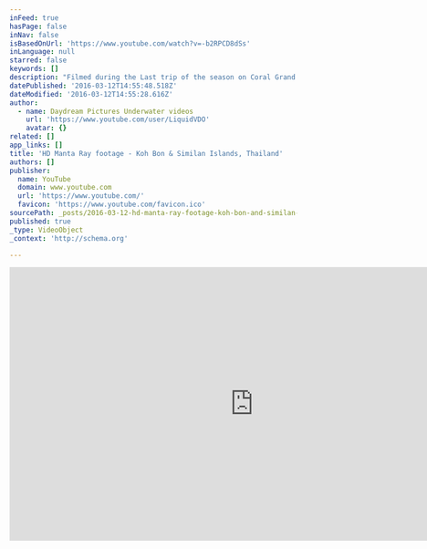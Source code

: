 ```yaml
---
inFeed: true
hasPage: false
inNav: false
isBasedOnUrl: 'https://www.youtube.com/watch?v=-b2RPCD8dSs'
inLanguage: null
starred: false
keywords: []
description: "Filmed during the Last trip of the season on Coral Grand's Queen Scuba Liveaboard. Dive sites include Similan Islands, Koh Bon, Koh Tachai & Richelieu Rock. www.liquidmedia.co.th or check out our latest video news on facebook http://www.facebook.com/pages/Koh-Tao... Music : Concert by Alexander Blu Videography by Alan Tansey www.liquidmedia.co.th"
datePublished: '2016-03-12T14:55:48.518Z'
dateModified: '2016-03-12T14:55:28.616Z'
author:
  - name: Daydream Pictures Underwater videos
    url: 'https://www.youtube.com/user/LiquidVDO'
    avatar: {}
related: []
app_links: []
title: 'HD Manta Ray footage - Koh Bon & Similan Islands, Thailand'
authors: []
publisher:
  name: YouTube
  domain: www.youtube.com
  url: 'https://www.youtube.com/'
  favicon: 'https://www.youtube.com/favicon.ico'
sourcePath: _posts/2016-03-12-hd-manta-ray-footage-koh-bon-and-similan-islands-thailand.md
published: true
_type: VideoObject
_context: 'http://schema.org'

---
```

<iframe src="https://cdn.embedly.com/widgets/media.html?src=https%3A%2F%2Fwww.youtube.com%2Fembed%2F-b2RPCD8dSs%3Ffeature%3Doembed&amp;url=https%3A%2F%2Fwww.youtube.com%2Fwatch%3Fv%3D-b2RPCD8dSs&amp;image=https%3A%2F%2Fi.ytimg.com%2Fvi%2F-b2RPCD8dSs%2Fhqdefault.jpg&amp;key=b7d04c9b404c499eba89ee7072e1c4f7&amp;type=text%2Fhtml&amp;schema=youtube" width="854" height="480" scrolling="no" frameborder="0" allowfullscreen="allowfullscreen" style=""></iframe>